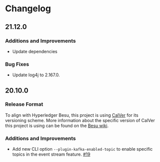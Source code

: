 # Changelog

## 21.12.0

### Additions and Improvements
* Update dependencies

### Bug Fixes
* Update log4j to 2.167.0.

## 20.10.0

### Release Format

To align with Hyperledger Besu, this project is using [CalVer](https://www.calver.org) for its versioning scheme. More information about the specific version of CalVer this project is using can be found on the  [Besu wiki](https://wiki.hyperledger.org/display/BESU/Proposal+-+CalVer+for+Besu+Releases).

### Additions and Improvements
* Add new CLI option `--plugin-kafka-enabled-topic` to enable specific topics in the event stream feature. [\#19](https://github.com/ConsenSys/besu-plugins/pull/19)
